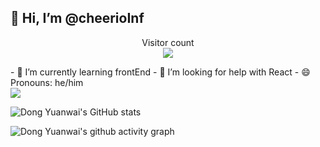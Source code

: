 ## 👋 Hi, I’m @cheerioInf
<p align="center"> 
  Visitor count<br>
  <img src="https://profile-counter.glitch.me/cheerioInf/count.svg" />
</p>
- 🌱 I’m currently learning frontEnd
- 👀 I’m looking for help with React
- 😄 Pronouns: he/him

<div align="left">
  <img  src="https://github-readme-streak-stats.herokuapp.com?user=cheerioInf&theme=onedark&date_format=M%20j%5B%2C%20Y%5D" />
</div>

![Dong Yuanwai's GitHub stats](https://github-readme-stats.vercel.app/api?username=cheerioInf&theme=dark&show_icons=true)

![Dong Yuanwai's github activity graph](https://activity-graph.herokuapp.com/graph?username=cheerioInf&theme=dracula)
